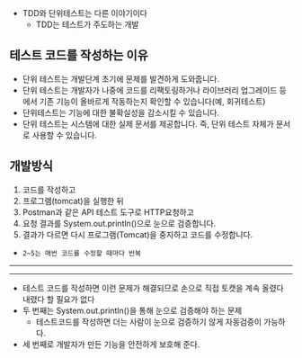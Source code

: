 - TDD와 단위테스트는 다른 이야기이다
  - TDD는 테스트가 주도하는 개발
## 테스트 코드를 작성하는 이유
- 단위 테스트는 개발단계 초기에 문제를 발견하게 도와줍니다.
- 단위 테스트는 개발자가 나중에 코드를 리팩토링하거나 라이브러리 업그레이드 등에서 기존 기능이 올바르게 작동하는지 확인할 수 있습니다(예, 회귀테스트)
- 단위테스트는 기능에 대한 불확실성을 감소시킬 수 있습니다.
- 단위 테스트는 시스템에 대한 실제 문서를 제공합니다. 즉, 단위 테스트 자체가 문서로 사용할 수 있습니다.
## 개발방식
1. 코드를 작성하고
2. 프로그램(tomcat)을 실행한 뒤
3. Postman과 같은 API 테스트 도구로 HTTP요청하고
4. 요청 결과를 System.out.println()으로 눈으로 검증합니다.
5. 결과가 다르면 다시 프로그램(Tomcat)을 중지하고 코드를 수정합니다.
- `2~5는 매번 코드를 수정할 때마다 반복`
---
---
- 테스트 코드를 작성하면 이런 문제가 해결되므로 손으로 직접 토캣을 계속 올렸다 내렸다 할 필요가 없다
- 두 번째는 System.out.println()을 통해 눈으로 검증해야 하는 문제
  - 테스트코드를 작성하면 더는 사람이 눈으로 검증하기 않게 자동검증이 가능하다.
- 세 번째로 개발자가 만든 기능을 안전하게 보호해 준다.